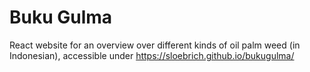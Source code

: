 # Buku Gulma
React website for an overview over different kinds of oil palm weed (in Indonesian), accessible under https://sloebrich.github.io/bukugulma/ 
